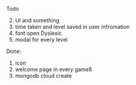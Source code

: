 Todo

2. UI and something
3. time taken and level saved in user infromation
4. font open Dyslexic
5. modal for every level

Done:
1. icon 
2. welcome page in every gameß
3. mongodb cloud create
